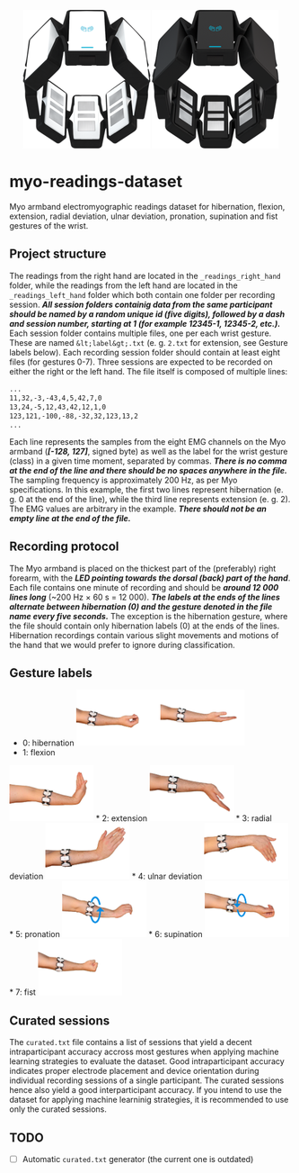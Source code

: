 <p align="center">
<img src="pics/myo_white.png">
<img src="pics/myo_black.png">
</p>

# myo-readings-dataset #
Myo armband electromyographic readings dataset for hibernation, flexion, extension, radial deviation, ulnar deviation, pronation, supination and fist gestures of the wrist.

## Project structure ##
The readings from the right hand are located in the `_readings_right_hand` folder, while the readings from the left hand are located in the `_readings_left_hand` folder which both contain one folder per recording session. ***All session folders containig data from the same participant should be named by a random unique id (five digits), followed by a dash and session number, starting at 1 (for example 12345-1, 12345-2, etc.).*** Each session folder contains multiple files, one per each wrist gesture. These are named `&lt;label&gt;.txt` (e. g. `2.txt` for extension, see Gesture labels below). Each recording session folder should contain at least eight files (for gestures 0-7). Three sessions are expected to be recorded on either the right or the left hand.
The file itself is composed of multiple lines:

    ...
    11,32,-3,-43,4,5,42,7,0
    13,24,-5,12,43,42,12,1,0
    123,121,-100,-88,-32,32,123,13,2
    ...

Each line represents the samples from the eight EMG channels on the Myo armband (***[-128, 127]***, signed byte) as well as the label for the wrist gesture (class) in a given time moment, separated by commas. ***There is no comma at the end of the line and there should be no spaces anywhere in the file.*** The sampling frequency is approximately 200 Hz, as per Myo specifications. In this example, the first two lines represent hibernation (e. g. 0 at the end of the line), while the third line represents extension (e. g. 2). The EMG values are arbitrary in the example. ***There should not be an empty line at the end of the file.***

## Recording protocol ##
The Myo armband is placed on the thickest part of the (preferably) right forearm, with the ***LED pointing towards the dorsal (back) part of the hand***.
Each file contains one minute of recording and should be ***around 12 000 lines long*** (~200 Hz &times; 60 s = 12 000). ***The labels at the ends of the lines alternate between hibernation (0) and the gesture denoted in the file name every five seconds.*** The exception is the hibernation gesture, where the file should contain only hibernation labels (0) at the ends of the lines. Hibernation recordings contain various slight movements and motions of the hand that we would prefer to ignore during classification.

## Gesture labels ##
* 0: hibernation
<img height="100" src="pics/hibernation_0.png"><img height="100" src="pics/hibernation_1.png">
* 1: flexion
<img height="100" src="pics/flexion.png">
* 2: extension
<img height="100" src="pics/extension.png">
* 3: radial deviation
<img height="100" src="pics/radial_deviation.png">
* 4: ulnar deviation
<img height="100" src="pics/ulnar_deviation.png">
* 5: pronation
<img height="100" src="pics/pronation.png">
* 6: supination
<img height="100" src="pics/supination.png">
* 7: fist
<img height="100" src="pics/fist.png">

## Curated sessions ##
The `curated.txt` file contains a list of sessions that yield a decent intraparticipant accuracy accross most gestures when applying machine learning strategies to evaluate the dataset.
Good intraparticipant accuracy indicates proper electrode placement and device orientation during individual recording sessions of a single participant.
The curated sessions hence also yield a good interparticipant accuracy.
If you intend to use the dataset for applying machine learninig strategies, it is recommended to use only the curated sessions.

## TODO ##
* [ ] Automatic `curated.txt` generator (the current one is outdated)
